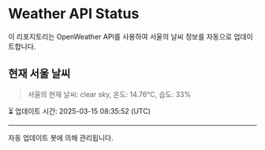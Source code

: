 
# Weather API Status

이 리포지토리는 OpenWeather API를 사용하여 서울의 날씨 정보를 자동으로 업데이트합니다.

## 현재 서울 날씨
> 서울의 현재 날씨: clear sky, 온도: 14.76°C, 습도: 33%

⏳ 업데이트 시간: 2025-03-15 08:35:52 (UTC)

---
자동 업데이트 봇에 의해 관리됩니다.
